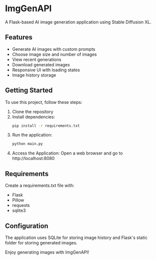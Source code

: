 # ImgGenAPI

A Flask-based AI image generation application using Stable Diffusion XL.

## Features

- Generate AI images with custom prompts
- Choose image size and number of images
- View recent generations
- Download generated images
- Responsive UI with loading states
- Image history storage

## Getting Started

To use this project, follow these steps:

1. Clone the repository
2. Install dependencies:
   ```bash
   pip install -r requirements.txt
   ```
3. Run the application:
   ```bash
   python main.py
   ```
4. Access the Application:
   Open a web browser and go to http://localhost:8080

## Requirements

Create a requirements.txt file with:
- Flask
- Pillow
- requests
- sqlite3

## Configuration

The application uses SQLite for storing image history and Flask's static folder for storing generated images.

Enjoy generating images with ImgGenAPI!
